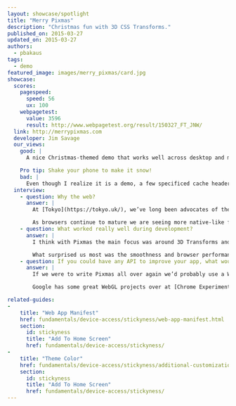 ```yaml
---
layout: showcase/spotlight
title: "Merry Pixmas"
description: "Christmas fun with 3D CSS Transforms."
published_on: 2015-03-27
updated_on: 2015-03-27
authors:
  - pbakaus
tags: 
  - demo
featured_image: images/merry_pixmas/card.jpg
showcase:
  scores:
    pagespeed:
      speed: 56
      ux: 100
    webpagetest:
      value: 3596
      result: http://www.webpagetest.org/result/150327_FT_JNW/
  link: http://merrypixmas.com
  developer: Jim Savage
  our_views:
    good: |
      A nice Christmas-themed demo that works well across desktop and mobile. It even comes with brand new theme color support, and a Web manifest for a home screen experience that launches full screen.

    Pro tip: Shake your phone to make it snow!
    bad: |
      Even though I realize it is a demo, a few specificed cache headers on assets and non-render-blocking JavaScript could have improved the perceived load time quite a bit.
  interview:
    - question: Why the web?
      answer: |
        At [Tokyo](https://tokyo.uk/), we’ve long been advocates of the responsive and mobile web, rather than native for the sake of it. Pixmas was a result of HTML5 & CSS3 experimentation during down time in-between projects. We are always trying out new things to keep our knowledge current; so naturally, for our team of front-end developers, any research would have been web focused as opposed to a native platform.

        As browsers continue to mature we are seeing more native-like functionality; functions that were only ever available through native development such as geolocation, camera access, local database storage etc which all contribute to an overall native-like experience for the user but with the benefits of cross-platform and fast iteration development. Of course native development still has its advantages and when tackling a new project, a lot of consideration is taken for both web & native options. It probably sounds obvious, but for our clients, it’s important we recommend the best platform for the job, rather than shoehorn every project into whichever we prefer to code for.
    - question: What worked really well during development?
      answer: |
        I think with Pixmas the main focus was around 3D Transforms and how far we could really push CSS, so the pixelated illustrative style worked really well in the browser, and as any front-end developer will tell you a browser's natural behaviour is square friendly! So basing the overall style and 3D math around square based problems worked really well. Building a cube with 3D transforms & HTML is much easier than any other primitive shape. However the interaction and animations took us a little trial and error to smooth out.

        What surprised us most was the smoothness and browser performance of the 3D on mobile platforms, particularly in the lesser known Android devices. 
    - question: If you could have any API to improve your app, what would it be?
      answer: |
        If we were to write Pixmas all over again we’d probably use a WebGL based API. While it was fun manipulating HTML DOM elements in 3D via CSS, the real power for web based 3D has to be a dedicated hardware-accelerated technology like WebGL. CSS 3D is fine for basic webpage effects and transitions but we definitely hit a limitation in browser performance when coding Pixmas.

        Google has some great WebGL projects over at [Chrome Experiments](https://www.chromeexperiments.com/webgl).

related-guides:
-
    title: "Web App Manifest"
    href: fundamentals/device-access/stickyness/web-app-manifest.html
    section:
      id: stickyness
      title: "Add To Home Screen"
      href: fundamentals/device-access/stickyness/
-
    title: "Theme Color"
    href: fundamentals/device-access/stickyness/additional-customizations.html
    section:
      id: stickyness
      title: "Add To Home Screen"
      href: fundamentals/device-access/stickyness/
---
```

